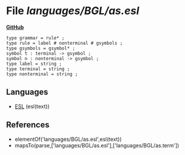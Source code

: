 # File _languages/BGL/as.esl_
**[GitHub](https://github.com/softlang/yas/blob/master/languages/BGL/as.esl)**
```
type grammar = rule* ;
type rule = label # nonterminal # gsymbols ;
type gsymbols = gsymbol* ;
symbol t : terminal -> gsymbol ;
symbol n : nonterminal -> gsymbol ;
type label = string ;
type terminal = string ;
type nonterminal = string ;
```

## Languages
* [ESL](../languages/ESL.md) (esl(text))

## References
* elementOf('languages/BGL/as.esl',esl(text))
* mapsTo(parse,['languages/BGL/as.esl'],['languages/BGL/as.term'])
